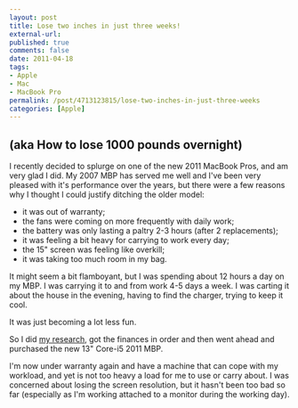 ```yaml
---
layout: post
title: Lose two inches in just three weeks!
external-url: 
published: true
comments: false
date: 2011-04-18
tags:
- Apple
- Mac
- MacBook Pro
permalink: /post/4713123815/lose-two-inches-in-just-three-weeks
categories: [Apple]
---
```


## (aka How to lose 1000 pounds overnight)

I recently decided to splurge on one of the new 2011 MacBook Pros, and am very glad I did. My 2007 MBP has served me well and I've been very pleased with it's performance over the years, but there were a few reasons why I thought I could justify ditching the older model:

 * it was out of warranty;
 * the fans were coming on more frequently with daily work;
 * the battery was only lasting a paltry 2-3 hours (after 2 replacements);
 * it was feeling a bit heavy for carrying to work every day;
 * the 15" screen was feeling like overkill;
 * it was taking too much room in my bag.

It might seem a bit flamboyant, but I was spending about 12 hours a day on my MBP. I was carrying it to and from work 4-5 days a week. I was carting it about the house in the evening, having to find the charger, trying to keep it cool.

It was just becoming a lot less fun.

So I did [my research][], got the finances in order and then went ahead and purchased the new 13" Core-i5 2011 MBP.

I'm now under warranty again and have a machine that can cope with my workload, and yet is not too heavy a load for me to use or carry about. I was concerned about losing the screen resolution, but it hasn't been too bad so far (especially as I'm working attached to a monitor during the working day).

[my research]: http://arstechnica.com/apple/reviews/2011/03/13-i7-macbook-pro-review.ars
